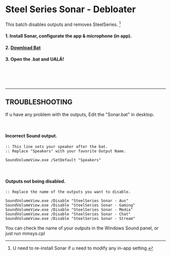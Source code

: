# Steel Series Sonar - Debloater
This batch disables outputs and removes SteelSeries. [^1]
[^1]:U need to re-install Sonar if u need to modify any in-app setting.


#### 1. Install Sonar, configurate the app & microphone (in app).
#### 2. [**Download Bat**](https://github.com/gzmatte/sonar/releases/download/1/SS-Debloat.bat)
#### 3. Open the .bat and UALÁ!

</br>

</br>

</br>

------------------------

## TROUBLESHOOTING

If u have any problem with the outputs, Edit the "Sonar.bat" in desktop.

</br>

#### Incorrect Sound output.
```
:: This line sets your speaker after the bat.
:: Replace "Speakers" with your favorite Output Name.

SoundVolumeView.exe /SetDefault "Speakers"
```
</br>

#### Outputs not being disabled.
```
:: Replace the name of the outputs you want to disable.

SoundVolumeView.exe /Disable "SteelSeries Sonar - Aux"
SoundVolumeView.exe /Disable "SteelSeries Sonar - Gaming"
SoundVolumeView.exe /Disable "SteelSeries Sonar - Media"
SoundVolumeView.exe /Disable "SteelSeries Sonar - Chat"
SoundVolumeView.exe /Disable "SteelSeries Sonar - Stream"
```

You can check the name of your outputs in the Windows Sound panel, or just run mmsys.cpl


